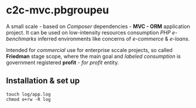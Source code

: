 # c2c-mvc.pbgroupeu

A small scale - based on _Composer_ dependencies - **MVC - ORM** application project. It can be used on low-intensity resources consumption _PHP_ _e-benchmarks_ inferred environments like concerns of _e-commerce_ & _e-loans_.

Intended for _commercial_ use for enterprise sccale projects, so called **Friedman** stage scope, where the main goal and _labeled_ _consumption_ is government registered **profit** - _for profit_ entity.

## Installation & set up

```shell
touch log/app.log
chmod o+rw -R log
```
